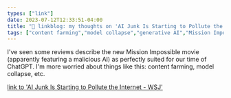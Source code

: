 ```yaml
---
types: ["link"]
date: 2023-07-12T12:33:51-04:00
title: "🔗 linkblog: my thoughts on 'AI Junk Is Starting to Pollute the Internet - WSJ'"
tags: ["content farming","model collapse","generative AI","Mission Impossible"]
---
```

I've seen some reviews describe the new Mission Impossible movie (apparently featuring a malicious AI) as perfectly suited for our time of ChatGPT. I'm more worried about things like this: content farming, model collapse, etc.  
 

[link to 'AI Junk Is Starting to Pollute the Internet - WSJ'](https://www.wsj.com/articles/chatgpt-already-floods-some-corners-of-the-internet-with-spam-its-just-the-beginning-9c86ea25?mod=rss_Technology)

